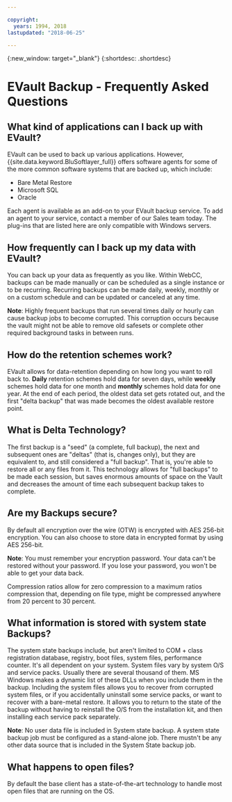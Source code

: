 ```yaml
---

copyright:
  years: 1994, 2018
lastupdated: "2018-06-25"

---
```

{:new_window: target="_blank"}
{:shortdesc: .shortdesc}

# EVault Backup - Frequently Asked Questions

## What kind of applications can I back up with EVault?

EVault can be used to back up various applications. However, {{site.data.keyword.BluSoftlayer_full}} offers software agents for some of the more common software systems that are backed up, which include:

- Bare Metal Restore
- Microsoft SQL
- Oracle

Each agent is available as an add-on to your EVault backup service. To add an agent to your service, contact a member of our Sales team today. The plug-ins that are listed here are only compatible with Windows servers. 

## How frequently can I back up my data with EVault?

You can back up your data as frequently as you like. Within WebCC, backups can be made manually or can be scheduled as a single instance or to be recurring. Recurring backups can be made daily, weekly, monthly or on a custom schedule and can be updated or canceled at any time.

**Note**: Highly frequent backups that run several times daily or hourly can cause backup jobs to become corrupted. This corruption occurs because the vault might not be able to remove old safesets or complete other required background tasks in between runs.

## How do the retention schemes work?

EVault allows for data-retention depending on how long you want to roll back to. **Daily** retention schemes hold data for seven days, while **weekly** schemes hold data for one month and **monthly** schemes hold data for one year. At the end of each period, the oldest data set gets rotated out, and the first "delta backup" that was made becomes the oldest available restore point. 

## What is Delta Technology?

The first backup is a "seed" (a complete, full backup), the next and subsequent ones are "deltas" (that is, changes only), but they are equivalent to, and still considered a "full backup". That is, you're able to restore all or any files from it. This technology allows for "full backups" to be made each session, but saves enormous amounts of space on the Vault and decreases the amount of time each subsequent backup takes to complete.

## Are my Backups secure?

By default all encryption over the wire (OTW) is encrypted with AES 256-bit encryption. You can also choose to store data in encrypted 
format by using AES 256-bit. 

**Note**: You must remember your encryption password. Your data can't be restored without your password. If you lose your password, you won't be able to get your data back. 

Compression ratios allow for zero compression to a maximum ratios compression that, depending on file type, might be compressed anywhere from 20 percent to 30 percent.

## What information is stored with system state Backups?

The system state backups include, but aren't limited to COM + class registration database, registry, boot files, system files, performance counter. It's all dependent on your system. System files vary by system O/S and service packs. Usually there are several thousand of them. MS Windows makes a dynamic list of these DLLs when you include them in the backup. Including the system files allows you to recover from corrupted system files, or if you accidentally uninstall some service packs, or want to recover with a bare-metal restore. It allows you to return to the state of the backup without having to reinstall the O/S from the installation kit, and then installing each service pack separately.

**Note**: No user data file is included in System state backup. A system state backup job must be configured as a stand-alone job. There mustn't be any other data source that is included in the System State backup job.

## What happens to open files?

By default the base client has a state-of-the-art technology to handle most open files that are running on the OS.
